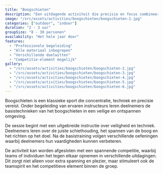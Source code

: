 ```yaml
---
title: "Boogschieten"
description: "Een uitdagende activiteit die precisie en focus combineert."
image: "/src/assets/activities/boogschieten/boogschieten-1.jpg"
categories: ["outdoor", "indoor"]
duration: "2 - 3 uur"
groupSize: "8 - 30 personen"
availability: "Het hele jaar door"
features:
  - "Professionele begeleiding"
  - "Alle materiaal inbegrepen"
  - "Verschillende doelwitten"
  - "Competitie-element mogelijk"
gallery:
  - "/src/assets/activities/boogschieten/boogschieten-2.jpg"
  - "/src/assets/activities/boogschieten/boogschieten-3.jpg"
  - "/src/assets/activities/boogschieten/boogschieten-4.jpg"
  - "/src/assets/activities/boogschieten/boogschieten-5.jpg"
  - "/src/assets/activities/boogschieten/boogschieten-6.jpg"
---
```


Boogschieten is een klassieke sport die concentratie, techniek en precisie vereist. Onder begeleiding van ervaren instructeurs leren deelnemers de basistechnieken van het boogschieten in een veilige en ontspannen omgeving.

De sessie begint met een uitgebreide instructie over veiligheid en techniek. Deelnemers leren over de juiste schiethouding, het spannen van de boog en het richten op het doel. Na de basistraining volgen verschillende oefeningen waarbij deelnemers hun vaardigheden kunnen verbeteren.

De activiteit kan worden afgesloten met een spannende competitie, waarbij teams of individuen het tegen elkaar opnemen in verschillende uitdagingen. Dit zorgt niet alleen voor extra spanning en plezier, maar stimuleert ook de teamspirit en het competitieve element binnen de groep.
